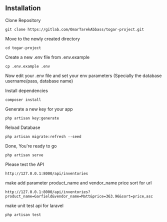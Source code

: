 ## Installation

Clone Repository

`git clone https://gitlab.com/OmarTarekAbbass/togar-project.git`

Move to the newly created directory

`cd togar-project`

Create a new .env file from .env.example

`cp .env.example .env`

Now edit your .env file and set your env parameters (Specially the database username/pass, database name)

Install dependencies

`composer install`

Generate a new key for your app

`php artisan key:generate`

Reload Database

`php artisan migrate:refresh --seed`

Done, You're ready to go

`php artisan serve`

Please test the API

`http://127.0.0.1:8000/api/inventories`

make add parameter product_name and vendor_name price sort for url

`http://127.0.0.1:8000/api/inventories?product_name=Garfield&vendor_name=Matt&price=363.96&sort=price,asc`

make unit test api for laravel 

`php artisan test`

